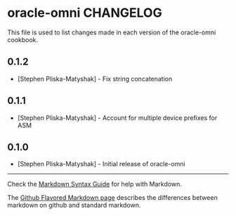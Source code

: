 oracle-omni CHANGELOG
=====================

This file is used to list changes made in each version of the oracle-omni cookbook.

0.1.2
-----
- [Stephen Pliska-Matyshak] - Fix string concatenation

0.1.1
-----
- [Stephen Pliska-Matyshak] - Account for multiple device prefixes for ASM

0.1.0
-----
- [Stephen Pliska-Matyshak] - Initial release of oracle-omni

- - -
Check the [Markdown Syntax Guide](http://daringfireball.net/projects/markdown/syntax) for help with Markdown.

The [Github Flavored Markdown page](http://github.github.com/github-flavored-markdown/) describes the differences between markdown on github and standard markdown.

